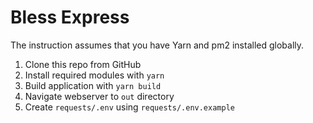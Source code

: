 # Bless Express

The instruction assumes that you have Yarn and pm2 installed globally.

1. Clone this repo from GitHub
2. Install required modules with `yarn`
3. Build application with `yarn build`
4. Navigate webserver to `out` directory
5. Create `requests/.env` using `requests/.env.example`
